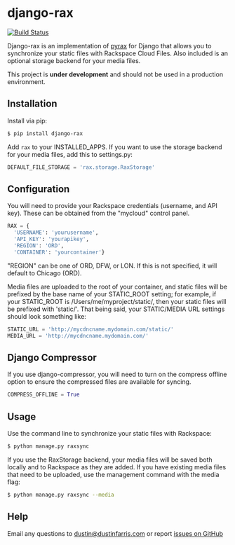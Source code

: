 django-rax
==========

[![Build Status](https://travis-ci.org/dustinfarris/django-rax.png?branch=master)](TravisCI)

Django-rax is an implementation of 
[pyrax](http://github.com/rackspace/pyrax.git) for Django that allows
you to synchronize your static files with Rackspace Cloud Files.
Also included is an optional storage backend for your media files.

This project is **under development** and should not be used in a
production environment.

Installation
------------

Install via pip:

```sh
$ pip install django-rax
```

Add ``rax`` to your INSTALLED_APPS. If you want to use the storage
backend for your media files, add this to settings.py:

```python
DEFAULT_FILE_STORAGE = 'rax.storage.RaxStorage'
```

Configuration
-------------

You will need to provide your Rackspace credentials (username, and API
key). These can be obtained from the "mycloud" control panel.

```python
RAX = {
  'USERNAME': 'yourusername',
  'API_KEY': 'yourapikey',
  'REGION': 'ORD',
  'CONTAINER': 'yourcontainer'}
```

"REGION" can be one of ORD, DFW, or LON. If this is not specified, it
will default to Chicago (ORD).

Media files are uploaded to the root of your container, and static
files will be prefixed by the base name of your STATIC_ROOT setting; 
for example, if your STATIC_ROOT is /Users/me/myproject/static/, then
your static files will be prefixed with 'static/'. That being said,
your STATIC/MEDIA URL settings should look something like:

```python
STATIC_URL = 'http://mycdncname.mydomain.com/static/'
MEDIA_URL = 'http://mycdncname.mydomain.com/'
```

Django Compressor
-----------------

If you use django-compressor, you will need to turn on the compress
offline option to ensure the compressed files are available for syncing.

```python
COMPRESS_OFFLINE = True
```

Usage
-----

Use the command line to synchronize your static files with Rackspace:

```sh
$ python manage.py raxsync
```

If you use the RaxStorage backend, your media files will be saved both
locally and to Rackspace as they are added.  If you have existing media 
files that need to be uploaded, use the management command with the 
media flag:

```sh
$ python manage.py raxsync --media
```

Help
----

Email any questions to
[dustin@dustinfarris.com](mailto:dustin@dustinfarris.com) or report
[issues on GitHub](https://github.com/dustinfarris/django-rax/issues)
